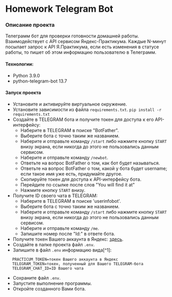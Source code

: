 # Homework Telegram Bot

### Описание проекта
Телеграмм бот для проверки готовности домашней работы. Взаимодействует с API сервисом Яндекс-Практикума. Каждые N-минут посылает запрос к API Я.Практикума, если есть изменения в статусе работы, то пишет об этом информацию пользователю в Телеграмм.

#### Технологии:
- Python 3.9.0
- python-telegram-bot 13.7

#### Запуск проекта
- Установите и активируйте виртуальное окружение.
- Установите зависимости из файла `requirements.txt`. ``` pip install -r requirements.txt ``` 
- Создайте в TELEGRAM бота и получите токен для доступа к его API-интерфейсу:
  - Наберите в TELEGRAM в поиске "BotFather".
  - Выберите бота с точно таким же названием.
  - Наберите и отправьте команду `/start` либо нажмите кнопку `START` внизу экрана, если никогда до этого не пользовались данным сервисом.
  - Наберите и отправьте команду `/newbot`.
  - Ответьте на вопрос BotFather о том, как бот будет называться.
  - Ответьте на вопрос BotFather о том, какой у бота будет username; если такое имя уже есть, придумайте другое.
  - Скопируйте токен для доступа к API-интерфейсу бота.
  - Перейдите по ссылке после слов "You will find it at"
  - Нажмите кнопку `START` внизу. 
- Получите ID своего чата в TELEGRAM:
  - Наберите в TELEGRAM в поиске 'userinfobot'.
  - Выберите бота с точно таким же названием.
  - Наберите и отправьте команду `/start` либо нажмите кнопку `START` внизу экрана, если никогда до этого не пользовались данным сервисом.
  - Наберите и отправьте команду `/me`.
  - Запишите номер после "Id:" в ответе бота.
- Получите токен Вашего аккаунта в Яндекс: [здесь](https://oauth.yandex.ru/authorize?response_type=token&client_id=1d0b9dd4d652455a9eb710d450ff456a).
- Создайте в папке проекта файл `.env`.
- Запишите в файл `.env` информацию вида[^1]:
```
   PRACTICUM_TOKEN=токен Вашего аккаунта в Яндекс
   TELEGRAM_TOKEN=токен, полученный для Вашего TELEGRAM-бота
   TELEGRAM_CHAT_ID=ID Вашего чата
```
- Сохраните файл `.env`.
- Запустите выполнение программы.
- Откройте созданного Вами бота.
